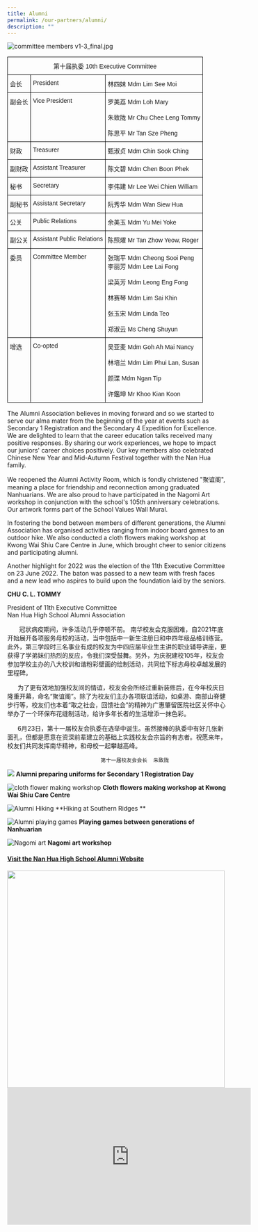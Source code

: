 ```yaml
---
title: Alumni
permalink: /our-partners/alumni/
description: ""
---
```

![committee members v1-3_final.jpg](/images/committee%20members%20v1-3_final.jpg)

<style type="text/css">
.tg  {border-collapse:collapse;border-spacing:0;}
.tg td{border-color:black;border-style:solid;border-width:1px;font-family:Arial, sans-serif;font-size:14px;
  overflow:hidden;padding:10px 5px;word-break:normal;}
.tg th{border-color:black;border-style:solid;border-width:1px;font-family:Arial, sans-serif;font-size:14px;
  font-weight:normal;overflow:hidden;padding:10px 5px;word-break:normal;}
.tg .tg-baqh{text-align:center;vertical-align:top}
.tg .tg-0lax{text-align:left;vertical-align:top}
</style>
<table class="tg">
<thead>
  <tr>
    <th colspan="3" class="tg-baqh">第十届执委 10th Executive Committee
</th>
  </tr>
</thead>
<tbody>
  <tr>
    <td class="tg-0lax">会长</td>
    <td class="tg-0lax">President </td>
    <td class="tg-0lax">林四妹 Mdm Lim See Moi</td>
  </tr>
  <tr>
    <td class="tg-0lax">副会长<br></td>
    <td class="tg-0lax">Vice President</td>
    <td class="tg-0lax">罗美荔 Mdm Loh Mary<br><br>朱致陇  Mr Chu Chee Leng Tommy<br><br>陈思平 Mr Tan Sze Pheng<br></td>
  </tr>
  <tr>
    <td class="tg-0lax">财政  </td>
    <td class="tg-0lax">Treasurer </td>
    <td class="tg-0lax">甄淑贞 Mdm Chin Sook Ching </td>
  </tr>
  <tr>
    <td class="tg-0lax">副财政 </td>
    <td class="tg-0lax"> Assistant Treasurer</td>
    <td class="tg-0lax">陈文碧 Mdm Chen Boon Phek  </td>
  </tr>
  <tr>
    <td class="tg-0lax"> 秘书</td>
    <td class="tg-0lax">Secretary </td>
    <td class="tg-0lax"> 李伟建 Mr Lee Wei Chien William<br></td>
  </tr>
  <tr>
    <td class="tg-0lax"> 副秘书</td>
    <td class="tg-0lax"> Assistant Secretary</td>
    <td class="tg-0lax"> 阮秀华 Mdm Wan Siew Hua </td>
  </tr>
  <tr>
    <td class="tg-0lax">公关</td>
    <td class="tg-0lax"> Public Relations</td>
    <td class="tg-0lax">余美玉 Mdm Yu Mei Yoke </td>
  </tr>
  <tr>
    <td class="tg-0lax">副公关 </td>
    <td class="tg-0lax"> Assistant Public Relations</td>
    <td class="tg-0lax"> 陈照燿 Mr Tan Zhow Yeow, Roger </td>
  </tr>
  <tr>
    <td class="tg-0lax"> 委员</td>
    <td class="tg-0lax"> Committee Member</td>
    <td class="tg-0lax"> 张瑞平 Mdm Cheong Sooi Peng<br>李丽芳 Mdm Lee Lai Fong<br><br>梁英芳 Mdm Leong Eng Fong<br><br>林赛琴 Mdm Lim Sai Khin<br><br>张玉宋 Mdm Linda Teo<br><br>郑淑云 Ms Cheng Shuyun<br></td>
  </tr>
  <tr>
    <td class="tg-0lax">增选 </td>
    <td class="tg-0lax">Co-opted </td>
    <td class="tg-0lax">吴亚麦  Mdm Goh Ah Mai Nancy<br><br>林培兰 Mdm Lim Phui Lan, Susan <br><br>颜㻡 Mdm Ngan Tip<br><br>许鑑坤 Mr Khoo Kian Koon<br></td>
  </tr>
</tbody>
</table>

       

The Alumni Association believes in moving forward and so we started to serve our alma mater from the beginning of the year at events such as Secondary 1 Registration and the Secondary 4 Expedition for Excellence. We are delighted to learn that the career education talks received many positive responses. By sharing our work experiences, we hope to impact our juniors' career choices positively. Our key members also celebrated Chinese New Year and Mid-Autumn Festival together with the Nan Hua family.

We reopened the Alumni Activity Room, which is fondly christened "聚谊阁", meaning a place for friendship and reconnection among graduated Nanhuarians. We are also proud to have participated in the Nagomi Art workshop in conjunction with the school's 105th anniversary celebrations. Our artwork forms part of the School Values Wall Mural.

In fostering the bond between members of different generations, the Alumni Association has organised activities ranging from indoor board games to an outdoor hike. We also conducted a cloth flowers making workshop at Kwong Wai Shiu Care Centre in June, which brought cheer to senior citizens and participating alumni.

Another highlight for 2022 was the election of the 11th Executive Committee on 23 June 2022. The baton was passed to a new team with fresh faces and a new lead who aspires to build upon the foundation laid by the seniors.

**CHU C. L. TOMMY**

President of 11th Executive Committee  
Nan Hua High School Alumni Association

  
       冠状病疫期间，许多活动几乎停顿不前。 南华校友会克服困难，自2021年底开始展开各项服务母校的活动，当中包括中一新生注册日和中四年级品格训练营。此外，第三学段时三名事业有成的校友为中四应届毕业生主讲的职业辅导讲座，更获得了学弟妹们热烈的反应，令我们深受鼓舞。另外，为庆祝建校105年，校友会参加学校主办的八大校训和谐粉彩壁画的绘制活动，共同绘下标志母校卓越发展的里程碑。

      为了更有效地加强校友间的情谊，校友会会所经过重新装修后，在今年校庆日隆重开幕，命名“聚谊阁”。除了为校友们主办各项联谊活动，如桌游、南部山脊健步行等，校友们也本着“取之社会，回馈社会”的精神为广惠肇留医院社区关怀中心举办了一个环保布花缝制活动，给许多年长者的生活增添一抹色彩。

      6月23日，第十一届校友会执委在选举中诞生。虽然接棒的执委中有好几张新面孔，但都是愿意在资深前辈建立的基础上实践校友会宗旨的有志者。祝愿来年，校友们共同发挥南华精神，和母校一起攀越高峰。

                                  第十一届校友会会长  朱致陇


![](/images/Alumni_Preparing%20uniforms%20for%20Secondary%201%20students.jpg)
**Alumni preparing uniforms for Secondary 1 Registration Day**
	
	
![cloth flower making workshop](/images/Alumni_Cloth%20flowers%20making%20workshop%20at%20Kwong%20Wai%20Shiu%20Care%20Centre.jpg)
**Cloth flowers making workshop at Kwong Wai Shiu Care Centre**
	
	
![Alumni Hiking](/images/Alumni_Hiking%20Southern%20Ridges.jpg)
**Hiking at Southern Ridges	**

![Alumni playing games](/images/Alumni_Playing%20games%20between%20generations%20of%20Nanhurians.jpg)
**Playing games between generations of Nanhuarian**

![Nagomi art](/images/Alumni_Nagomi%20Art%20workshop.jpg)
**Nagomi art workshop**

	
#### [Visit the Nan Hua High School Alumni Website](https://www.facebook.com/nanhuaalumni)

<img style="width:500px" src="/images/Alumni_2016_Logo.jpg">
<br>

  
  <iframe width="560" height="315" src="https://www.youtube.com/embed/rFp5NxXsS8w" title="YouTube video player" frameborder="0" allow="accelerometer; autoplay; clipboard-write; encrypted-media; gyroscope; picture-in-picture" allowfullscreen></iframe>